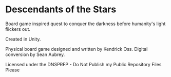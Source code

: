 # Descendants of the Stars
Board game inspired quest to conquer the darkness before humanity's light flickers out.


Created in Unity. 

Physical board game designed and written by Kendrick Oss.
Digital conversion by Sean Aubrey.

Licensed under the DNSPRFP - Do Not Publish my Public Repository Files Please
